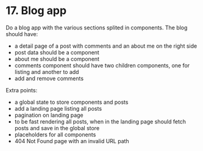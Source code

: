 # 17. Blog app

Do a blog app with the various sections splited in components. The blog should have:

* a detail page of a post with comments and an about me on the right side
* post data should be a component
* about me should be a component
* comments component should have two children components, one for listing and another to add
* add and remove comments


Extra points:

* a global state to store components and posts
* add a landing page listing all posts
* pagination on landing page
* to be fast rendering all posts, when in the landing page should fetch posts and save in the global store
* placeholders for all components
* 404 Not Found page with an invalid URL path